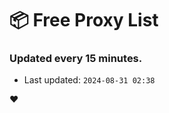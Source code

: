 # :package: Free Proxy List
### Updated every 15 minutes.

- Last updated: `2024-08-31 02:38`

:heart:
